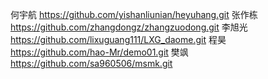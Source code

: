 何宇航 https://github.com/yishanliunian/heyuhang.git 
张作栋 https://github.com/zhangdongz/zhangzuodong.git 
李旭光 https://github.com/lixuguang111/LXG_daome.git 
程昊 https://github.com/hao-Mr/demo01.git 
樊飒 https://github.com/sa960506/msmk.git